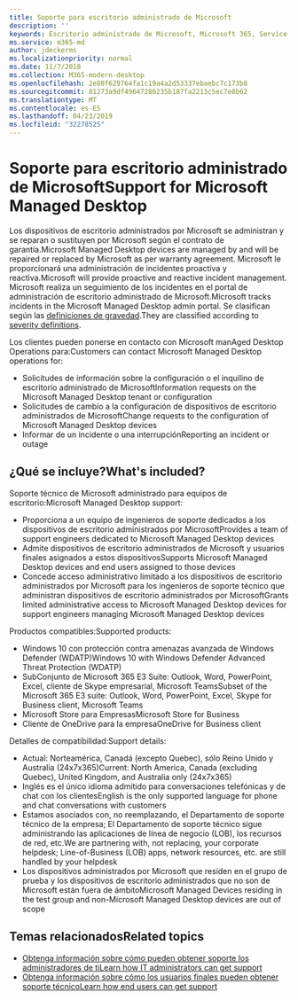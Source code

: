 ```yaml
---
title: Soporte para escritorio administrado de Microsoft
description: ''
keywords: Escritorio administrado de Microsoft, Microsoft 365, Service, Documentation
ms.service: m365-md
author: jdeckerms
ms.localizationpriority: normal
ms.date: 11/7/2018
ms.collection: M365-modern-desktop
ms.openlocfilehash: 2e88f629764fa1c19a4a2d53337ebaebc7c173b8
ms.sourcegitcommit: 81273a9df49647286235b187fa2213c5ec7e8b62
ms.translationtype: MT
ms.contentlocale: es-ES
ms.lasthandoff: 04/23/2019
ms.locfileid: "32278525"
---
```

# <a name="support-for-microsoft-managed-desktop"></a><span data-ttu-id="6b2dd-103">Soporte para escritorio administrado de Microsoft</span><span class="sxs-lookup"><span data-stu-id="6b2dd-103">Support for Microsoft Managed Desktop</span></span>

<span data-ttu-id="6b2dd-104">Los dispositivos de escritorio administrados por Microsoft se administran y se reparan o sustituyen por Microsoft según el contrato de garantía.</span><span class="sxs-lookup"><span data-stu-id="6b2dd-104">Microsoft Managed Desktop devices are managed by and will be repaired or replaced by Microsoft as per warranty agreement.</span></span> <span data-ttu-id="6b2dd-105">Microsoft le proporcionará una administración de incidentes proactiva y reactiva.</span><span class="sxs-lookup"><span data-stu-id="6b2dd-105">Microsoft will provide proactive and reactive incident management.</span></span> <span data-ttu-id="6b2dd-106">Microsoft realiza un seguimiento de los incidentes en el portal de administración de escritorio administrado de Microsoft.</span><span class="sxs-lookup"><span data-stu-id="6b2dd-106">Microsoft tracks incidents in the Microsoft Managed Desktop admin portal.</span></span> <span data-ttu-id="6b2dd-107">Se clasifican según las [definiciones de gravedad](../working-with-managed-desktop/admin-support.md#sev).</span><span class="sxs-lookup"><span data-stu-id="6b2dd-107">They are classified according to [severity definitions](../working-with-managed-desktop/admin-support.md#sev).</span></span>

<span data-ttu-id="6b2dd-108">Los clientes pueden ponerse en contacto con Microsoft manAged Desktop Operations para:</span><span class="sxs-lookup"><span data-stu-id="6b2dd-108">Customers can contact Microsoft Managed Desktop operations for:</span></span>
- <span data-ttu-id="6b2dd-109">Solicitudes de información sobre la configuración o el inquilino de escritorio administrado de Microsoft</span><span class="sxs-lookup"><span data-stu-id="6b2dd-109">Information requests on the Microsoft Managed Desktop tenant or configuration</span></span>
- <span data-ttu-id="6b2dd-110">Solicitudes de cambio a la configuración de dispositivos de escritorio administrados de Microsoft</span><span class="sxs-lookup"><span data-stu-id="6b2dd-110">Change requests to the configuration of Microsoft Managed Desktop devices</span></span>
- <span data-ttu-id="6b2dd-111">Informar de un incidente o una interrupción</span><span class="sxs-lookup"><span data-stu-id="6b2dd-111">Reporting an incident or outage</span></span>

## <a name="whats-included"></a><span data-ttu-id="6b2dd-112">¿Qué se incluye?</span><span class="sxs-lookup"><span data-stu-id="6b2dd-112">What's included?</span></span>

<span data-ttu-id="6b2dd-113">Soporte técnico de Microsoft administrado para equipos de escritorio:</span><span class="sxs-lookup"><span data-stu-id="6b2dd-113">Microsoft Managed Desktop support:</span></span>

- <span data-ttu-id="6b2dd-114">Proporciona a un equipo de ingenieros de soporte dedicados a los dispositivos de escritorio administrados por Microsoft</span><span class="sxs-lookup"><span data-stu-id="6b2dd-114">Provides a team of support engineers dedicated to Microsoft Managed Desktop devices</span></span>
- <span data-ttu-id="6b2dd-115">Admite dispositivos de escritorio administrados de Microsoft y usuarios finales asignados a estos dispositivos</span><span class="sxs-lookup"><span data-stu-id="6b2dd-115">Supports Microsoft Managed Desktop devices and end users assigned to those devices</span></span>
- <span data-ttu-id="6b2dd-116">Concede acceso administrativo limitado a los dispositivos de escritorio administrados por Microsoft para los ingenieros de soporte técnico que administran dispositivos de escritorio administrados por Microsoft</span><span class="sxs-lookup"><span data-stu-id="6b2dd-116">Grants limited administrative access to Microsoft Managed Desktop devices for support engineers managing Microsoft Managed Desktop devices</span></span> 

<span data-ttu-id="6b2dd-117">Productos compatibles:</span><span class="sxs-lookup"><span data-stu-id="6b2dd-117">Supported products:</span></span>

- <span data-ttu-id="6b2dd-118">Windows 10 con protección contra amenazas avanzada de Windows Defender (WDATP)</span><span class="sxs-lookup"><span data-stu-id="6b2dd-118">Windows 10 with Windows Defender Advanced Threat Protection (WDATP)</span></span> 
- <span data-ttu-id="6b2dd-119">SubConjunto de Microsoft 365 E3 Suite: Outlook, Word, PowerPoint, Excel, cliente de Skype empresarial, Microsoft Teams</span><span class="sxs-lookup"><span data-stu-id="6b2dd-119">Subset of the Microsoft 365 E3 suite: Outlook, Word, PowerPoint, Excel, Skype for Business client, Microsoft Teams</span></span> 
- <span data-ttu-id="6b2dd-120">Microsoft Store para Empresas</span><span class="sxs-lookup"><span data-stu-id="6b2dd-120">Microsoft Store for Business</span></span> 
- <span data-ttu-id="6b2dd-121">Cliente de OneDrive para la empresa</span><span class="sxs-lookup"><span data-stu-id="6b2dd-121">OneDrive for Business client</span></span> 

<span data-ttu-id="6b2dd-122">Detalles de compatibilidad:</span><span class="sxs-lookup"><span data-stu-id="6b2dd-122">Support details:</span></span>

- <span data-ttu-id="6b2dd-123">Actual: Norteamérica, Canadá (excepto Quebec), sólo Reino Unido y Australia (24x7x365)</span><span class="sxs-lookup"><span data-stu-id="6b2dd-123">Current: North America, Canada (excluding Quebec), United Kingdom, and Australia only (24x7x365)</span></span> 
- <span data-ttu-id="6b2dd-124">Inglés es el único idioma admitido para conversaciones telefónicas y de chat con los clientes</span><span class="sxs-lookup"><span data-stu-id="6b2dd-124">English is the only supported language for phone and chat conversations with customers</span></span> 
- <span data-ttu-id="6b2dd-125">Estamos asociados con, no reemplazando, el Departamento de soporte técnico de la empresa; El Departamento de soporte técnico sigue administrando las aplicaciones de línea de negocio (LOB), los recursos de red, etc.</span><span class="sxs-lookup"><span data-stu-id="6b2dd-125">We are partnering with, not replacing, your corporate helpdesk; Line-of-Business (LOB) apps, network resources, etc. are still handled by your helpdesk</span></span> 
- <span data-ttu-id="6b2dd-126">Los dispositivos administrados por Microsoft que residen en el grupo de prueba y los dispositivos de escritorio administrados que no son de Microsoft están fuera de ámbito</span><span class="sxs-lookup"><span data-stu-id="6b2dd-126">Microsoft Managed Devices residing in the test group and non-Microsoft Managed Desktop devices are out of scope</span></span> 


## <a name="related-topics"></a><span data-ttu-id="6b2dd-127">Temas relacionados</span><span class="sxs-lookup"><span data-stu-id="6b2dd-127">Related topics</span></span>

- [<span data-ttu-id="6b2dd-128">Obtenga información sobre cómo pueden obtener soporte los administradores de ti</span><span class="sxs-lookup"><span data-stu-id="6b2dd-128">Learn how IT administrators can get support</span></span>](../working-with-managed-desktop/admin-support.md)
- [<span data-ttu-id="6b2dd-129">Obtenga información sobre cómo los usuarios finales pueden obtener soporte técnico</span><span class="sxs-lookup"><span data-stu-id="6b2dd-129">Learn how end users can get support</span></span>](../working-with-managed-desktop/end-user-support.md)
